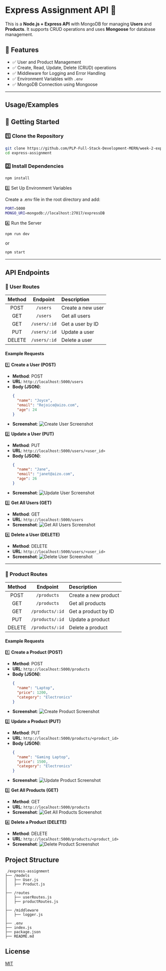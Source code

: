 # Express Assignment API 🚀

This is a **Node.js + Express API** with MongoDB for managing **Users** and **Products**. It supports CRUD operations and uses **Mongoose** for database management.

## 📌 Features
- ✅ User and Product Management
- ✅ Create, Read, Update, Delete (CRUD) operations
- ✅ Middleware for Logging and Error Handling
- ✅ Environment Variables with `.env`
- ✅ MongoDB Connection using Mongoose

---


## Usage/Examples



## 🚀 Getting Started

### 1️⃣ **Clone the Repository**

```bash
git clone https://github.com/PLP-Full-Stack-Development-MERN/week-2-express-js-fundamentals-assignment-aizocraft.git
cd express-assignment
```

### 2️⃣ Install Dependencies

```bash
npm install
```

3️⃣ Set Up Environment Variables

Create a .env file in the root directory and add:

```bash
PORT=5000
MONGO_URI=mongodb://localhost:27017/expressDB
```

4️⃣ Run the Server


```bash
npm run dev
```
or

```bash
npm start
```


---

## API Endpoints

### 👤 User Routes
| Method | Endpoint         | Description            |
| :---:  | :---:            | :---                   |
| POST   | `/users`        | Create a new user      |
| GET    | `/users`        | Get all users          |
| GET    | `/users/:id`    | Get a user by ID       |
| PUT    | `/users/:id`    | Update a user          |
| DELETE | `/users/:id`    | Delete a user          |

#### Example Requests

1️⃣ **Create a User (POST)**
- **Method**: POST
- **URL**: `http://localhost:5000/users`
- **Body (JSON)**:
    ```json
    {
      "name": "Joyce",
      "email": "Rejoice@aizo.com",
      "age": 24
    }
    ```
- **Screenshot**:
    ![Create User Screenshot](screenshots/create_user.png)

2️⃣ **Update a User (PUT)**
- **Method**: PUT
- **URL**: `http://localhost:5000/users/<user_id>`
- **Body (JSON)**:
    ```json
    {
      "name": "Jane",
      "email": "janet@aizo.com",
      "age": 26
    }
    ```
- **Screenshot**:
    ![Update User Screenshot](screenshots/update_user.png)

3️⃣ **Get All Users (GET)**
- **Method**: GET
- **URL**: `http://localhost:5000/users`
- **Screenshot**:
    ![Get All Users Screenshot](screenshots/get_users.png)

4️⃣ **Delete a User (DELETE)**
- **Method**: DELETE
- **URL**: `http://localhost:5000/users/<user_id>`
- **Screenshot**:
    ![Delete User Screenshot](screenshots/delete_user.png)

---

### 🛒 Product Routes
| Method | Endpoint         | Description            |
| :---:  | :---:            | :---                   |
| POST   | `/products`     | Create a new product    |
| GET    | `/products`     | Get all products        |
| GET    | `/products/:id` | Get a product by ID     |
| PUT    | `/products/:id` | Update a product        |
| DELETE | `/products/:id` | Delete a product        |

#### Example Requests

1️⃣ **Create a Product (POST)**
- **Method**: POST
- **URL**: `http://localhost:5000/products`
- **Body (JSON)**:
    ```json
    {
      "name": "Laptop",
      "price": 1200,
      "category": "Electronics"
    }
    ```
- **Screenshot**:
    ![Create Product Screenshot](screenshots/create_product.png)

2️⃣ **Update a Product (PUT)**
- **Method**: PUT
- **URL**: `http://localhost:5000/products/<product_id>`
- **Body (JSON)**:
    ```json
    {
      "name": "Gaming Laptop",
      "price": 1500,
      "category": "Electronics"
    }
    ```
- **Screenshot**:
    ![Update Product Screenshot](screenshots/update_product.png)

3️⃣ **Get All Products (GET)**
- **Method**: GET
- **URL**: `http://localhost:5000/products`
- **Screenshot**:
    ![Get All Products Screenshot](screenshots/get_products.png)

4️⃣  **Delete a Product (DELETE)**
- **Method**: DELETE
- **URL**: `http://localhost:5000/products/<product_id>`
- **Screenshot**:
    ![Delete Product Screenshot](screenshots/delete_product.png)

## Project Structure

  ```
   /express-assignment
 ├── /models
 │   ├── User.js
 │   ├── Product.js
 │
 ├── /routes
 │   ├── userRoutes.js
 │   ├── productRoutes.js
 │
 ├── /middleware
 │   ├── logger.js
 │
 ├── .env
 ├── index.js
 ├── package.json
 ├── README.md
   ```

## License

[MIT](https://choosealicense.com/licenses/mit/)
